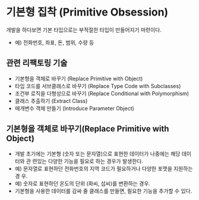 # 기본형 집착 (Primitive Obsession)
개발을 하다보면 기본 타입으로는 부적절한 타입이 만들어지기 마련이다.
- 예) 전화번호, 좌표, 돈, 범위, 수량 등

## 관련 리팩토링 기술

- 기본형을 객체로 바꾸기 (Replace Primitive with Object)
- 타입 코드를 서브클래스로 바꾸기 (Replace Type Code with Subclasses)
- 조건부 로직을 다형성으로 바꾸기 (Replace Conditional with Polymorphism)
- 클래스 추출하기 (Extract Class)
- 매개변수 객체 만들기 (Introduce Parameter Object)

## 기본형을 객체로 바꾸기(Replace Primitive with Object)
- 개발 초기에는 기본형 (숫자 또는 문자열)으로 표현한 데이터가 나중에는 해당 데이터와 관
련있는 다양한 기능을 필요로 하는 경우가 발생한다.
- 예) 문자열로 표현하던 전화번호의 지역 코드가 필요하거나 다양한 포맷을 지원하는 경
우.
- 예) 숫자로 표현하던 온도의 단위 (화씨, 섭씨)를 변환하는 경우.
- 기본형을 사용한 데이터를 감싸 줄 클래스를 만들면, 필요한 기능을 추가할 수 있다.


